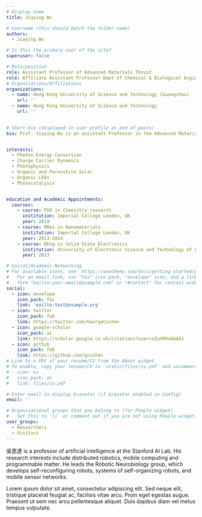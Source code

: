 ```yaml
---
# Display name
title: Jiaying Wu

# Username (this should match the folder name)
authors:
  - Jiaying Wu

# Is this the primary user of the site?
superuser: false

# Role/position
role: Assistant Professor of Advanced Materials Thrust 
role: Affiliate Assistant Professor Dept of Chemical & Biological Engineering
# Organizations/Affiliations
organizations:
  - name: Hong Kong University of Science and Technology (Guangzhou)
    url: ''
  - name: Hong Kong University of Science and Technology
    url: ''
  

# Short bio (displayed in user profile at end of posts)
bio: Prof. Jiaying Wu is an assistant Professor in the Advanced Materials Thrust, Function Hub, HKUST(GZ) and affiliate assistant professor in the Department of Chemical and Biological Engineering, The HKUST. Her research addresses the device physics and photophysics of new materials for solar energy conversion, including organic and perovskite solar cells as well as materials for photon driven photo-detecting. Her current research focuses on developing fundamental understandings of charge carrier dynamics in photon energy conversion materials/devices by using ultrafast spectroscopy and transient optoelectronic characterizations. She is leading an advanced characterization and analysis team at HKUST(GZ) to address and underpin the fundamental challenges for the next generation materials and technologies. 


interests:
  - Photon Energy Conversion
  - Charge Carrier Dynamics
  - Photophysics
  - Organic and Perovskite Solar
  - Organic LEDs
  - Photocatalysis


education and Academic Appointments:
  courses:
    - course: PhD in Chemistry research
      institution: Imperial College London, UK
      year: 2019
    - course: MRes in Nanomaterials
      institution: Imperial College London, UK
      year: 2013-2014
    - course: BEng in Solid State Electronics
      institution: University of Electronic Science and Technology of China
      year: 2013

# Social/Academic Networking
# For available icons, see: https://wowchemy.com/docs/getting-started/page-builder/#icons
#   For an email link, use "fas" icon pack, "envelope" icon, and a link in the
#   form "mailto:your-email@example.com" or "#contact" for contact widget.
social:
  - icon: envelope
    icon_pack: fas
    link: 'mailto:test@example.org'
  - icon: twitter
    icon_pack: fab
    link: https://twitter.com/GeorgeCushen
  - icon: google-scholar
    icon_pack: ai
    link: https://scholar.google.co.uk/citations?user=sIwtMXoAAAAJ
  - icon: github
    icon_pack: fab
    link: https://github.com/gcushen
# Link to a PDF of your resume/CV from the About widget.
# To enable, copy your resume/CV to `static/files/cv.pdf` and uncomment the lines below.
# - icon: cv
#   icon_pack: ai
#   link: files/cv.pdf

# Enter email to display Gravatar (if Gravatar enabled in Config)
email: ''

# Organizational groups that you belong to (for People widget)
#   Set this to `[]` or comment out if you are not using People widget.
user_groups:
  - Researchers
  - Visitors
---
```


吳恩達 is a professor of artificial intelligence at the Stanford AI Lab. His research interests include distributed robotics, mobile computing and programmable matter. He leads the Robotic Neurobiology group, which develops self-reconfiguring robots, systems of self-organizing robots, and mobile sensor networks.

Lorem ipsum dolor sit amet, consectetur adipiscing elit. Sed neque elit, tristique placerat feugiat ac, facilisis vitae arcu. Proin eget egestas augue. Praesent ut sem nec arcu pellentesque aliquet. Duis dapibus diam vel metus tempus vulputate.
